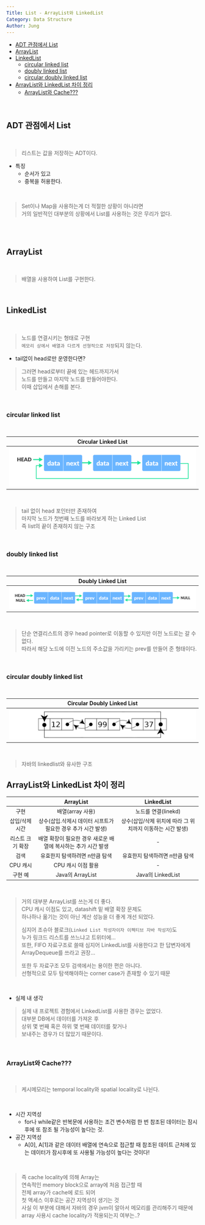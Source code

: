 ```yaml
---
Title: List - ArrayList와 LinkedList
Category: Data Structure
Author: Jung
---
```


- [ADT 관점에서 List](#adt-관점에서-list)
- [ArrayList](#arraylist)
- [LinkedList](#linkedlist)
  - [circular linked list](#circular-linked-list)
  - [doubly linked list](#doubly-linked-list)
  - [circular doubly linked list](#circular-doubly-linked-list)
- [ArrayList와 LinkedList 차이 정리](#arraylist와-linkedlist-차이-정리)
  - [ArrayList와 Cache???](#arraylist와-cache)

</br>

## ADT 관점에서 List

</br>

> 리스트는 값을 저장하는 ADT이다.

- 특징
  - 순서가 있고
  - 중복을 허용한다.

</br>

> Set이나 Map을 사용하는게 더 적절한 상황이 아니라면  
> 거의 일반적인 대부분의 상황에서 List를 사용하는 것은 무리가 없다.

</br>

</br>

## ArrayList

</br>

> 배열을 사용하여 List를 구현한다.

</br>

## LinkedList

</br>

> 노드를 연결시키는 형태로 구현  
> `메모리 상에서 배열과 다르게 선형적으로 저장`되지 않는다.

- tail없이 head로만 운영한다면?

> 그러면 head로부터 끝에 있는 헤드까지가서  
> 노드를 만들고 마지막 노드를 만들어야한다.  
> 이때 삽입에서 손해를 본다.

</br>

### circular linked list

</br>

|                     Circular Linked List                     |
| :----------------------------------------------------------: |
| ![Circular Linked List](../res/_01_circular_linked_list.png) |

</br>

> tail 없이 head 포인터만 존재하여  
> 마지막 노드가 첫번째 노드를 바라보게 하는 Linked List  
> 즉 list의 끝이 존재하지 않는 구조

</br>

### doubly linked list

</br>

|                    Doubly Linked List                    |
| :------------------------------------------------------: |
| ![doubly Linked List](../res/_01_doubly_linked_list.png) |

</br>

> 단순 연결리스트의 경우 head pointer로 이동할 수 있지만 이전 노드로는 갈 수 없다.  
> 따라서 해당 노드에 이전 노드의 주소값을 가리키는 prev를 만들어 준 형태이다.

</br>

### circular doubly linked list

</br>

|                         Circular Doubly Linked List                         |
| :-------------------------------------------------------------------------: |
| ![circular doubly Linked List](../res/_01_circular_doubly_linked_list.jpeg) |

</br>

> 자바의 linkedlist와 유사한 구조

## ArrayList와 LinkedList 차이 정리

|                  |                           ArrayList                           |                         LinkedList                         |
| :--------------: | :-----------------------------------------------------------: | :--------------------------------------------------------: |
|       구현       |                       배열(array 사용)                        |                    노드를 연결(linekd)                     |
|  삽입/삭제 시간  | 상수(삽입.삭제시 데이터 시프트가 필요한 경우 추가 시간 발생)  | 상수(삽입/삭제 위치에 따라 그 위치까지 이동하는 시간 발생) |
| 리스트 크기 확장 | 배열 확장이 필요한 경우 새로운 배열에 복사하는 추가 시간 발생 |                             -                              |
|       검색       |                유효한지 탐색하려면 n만큼 탐색                 |               유효한지 탐색하려면 n만큼 탐색               |
|     CPU 캐시     |                      CPU 캐시 이점 활용                       |                             -                              |
|     구현 예      |                       Java의 ArrayList                        |                     Java의 LinkedList                      |

</br>

> 거의 대부분 ArrayList를 쓰는게 더 좋다.  
> CPU 캐시 이점도 있고, datashift 밑 배열 확장 문제도  
> 하나하나 옮기는 것이 아닌 계산 성능을 더 좋게 개선 되었다.
>
> 심지어 조슈아 블로크(`Linked List 작성자이자 이펙티브 자바 작성자`)도  
> 누가 링크드 리스트를 쓰느냐고 트위터에...  
> 또한, FIFO 자료구조로 쓸때 심지어 LinkedList를 사용한다고 한 답변자에게  
> ArrayDequeue를 쓰라고 권장...
>
> 또한 두 자료구조 모두 검색에서는 용이한 편은 아니다.  
> 선형적으로 모두 탐색해야하는 corner case가 존재할 수 있기 때문

</br>

- 실제 내 생각

> 실제 내 프로젝트 경험에서 LinkedList를 사용한 경우는 없었다.  
> 대부분 DB에서 데이터를 가져온 후  
> 상위 몇 번째 혹은 하위 몇 번째 데이터를 찾거나  
> 보내주는 경우가 더 많았기 때문이다.

</br>

### ArrayList와 Cache???

</br>

> 케시메모리는 temporal locality와 spatial locality로 나뉜다.

</br>

- 시간 지역성
  - for나 while같은 반복문에 사용하는 조건 변수처럼 한 번 참조된 데이터는 잠시 후에 또 참조 될 가능성이 높다는 것.
- 공간 지역성
  - A[0], A[1]과 같은 데이터 배열에 연속으로 접근할 때 참조된 데이트 근처에 있는 데이터가 잠시후에 또 사용될 가능성이 높다는 것이다!

</br>

> 즉 cache locality에 의해 Array는  
> 연속적인 memory block으로 array에 처음 접근할 때  
> 전체 array가 cache에 로드 되어  
> 첫 액세스 이후로는 공간 지역성이 생기는 것  
> 사실 이 부분에 대해서 자바의 경우 jvm이 알아서 메모리를 관리해주기 때문에  
> array 사용시 cache locality가 적용되는지 여부는..?

</br>
